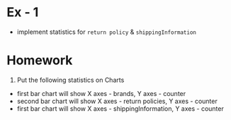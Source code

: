 # Ex - 1
- implement statistics for `return policy` &  `shippingInformation` 

# Homework
1. Put the following statistics on Charts
- first bar chart will show X axes - brands, Y axes - counter
- second bar chart will show X axes - return policies, Y axes - counter
- first bar chart will show X axes - shippingInformation, Y axes - counter